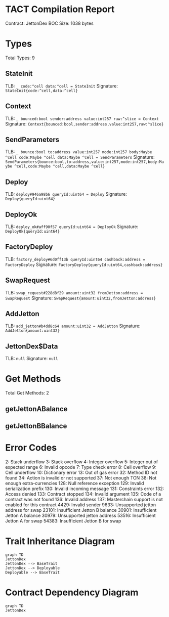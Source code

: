 # TACT Compilation Report
Contract: JettonDex
BOC Size: 1038 bytes

# Types
Total Types: 9

## StateInit
TLB: `_ code:^cell data:^cell = StateInit`
Signature: `StateInit{code:^cell,data:^cell}`

## Context
TLB: `_ bounced:bool sender:address value:int257 raw:^slice = Context`
Signature: `Context{bounced:bool,sender:address,value:int257,raw:^slice}`

## SendParameters
TLB: `_ bounce:bool to:address value:int257 mode:int257 body:Maybe ^cell code:Maybe ^cell data:Maybe ^cell = SendParameters`
Signature: `SendParameters{bounce:bool,to:address,value:int257,mode:int257,body:Maybe ^cell,code:Maybe ^cell,data:Maybe ^cell}`

## Deploy
TLB: `deploy#946a98b6 queryId:uint64 = Deploy`
Signature: `Deploy{queryId:uint64}`

## DeployOk
TLB: `deploy_ok#aff90f57 queryId:uint64 = DeployOk`
Signature: `DeployOk{queryId:uint64}`

## FactoryDeploy
TLB: `factory_deploy#6d0ff13b queryId:uint64 cashback:address = FactoryDeploy`
Signature: `FactoryDeploy{queryId:uint64,cashback:address}`

## SwapRequest
TLB: `swap_request#228d8f29 amount:uint32 fromJetton:address = SwapRequest`
Signature: `SwapRequest{amount:uint32,fromJetton:address}`

## AddJetton
TLB: `add_jetton#b4dd8c64 amount:uint32 = AddJetton`
Signature: `AddJetton{amount:uint32}`

## JettonDex$Data
TLB: `null`
Signature: `null`

# Get Methods
Total Get Methods: 2

## getJettonABalance

## getJettonBBalance

# Error Codes
2: Stack underflow
3: Stack overflow
4: Integer overflow
5: Integer out of expected range
6: Invalid opcode
7: Type check error
8: Cell overflow
9: Cell underflow
10: Dictionary error
13: Out of gas error
32: Method ID not found
34: Action is invalid or not supported
37: Not enough TON
38: Not enough extra-currencies
128: Null reference exception
129: Invalid serialization prefix
130: Invalid incoming message
131: Constraints error
132: Access denied
133: Contract stopped
134: Invalid argument
135: Code of a contract was not found
136: Invalid address
137: Masterchain support is not enabled for this contract
4429: Invalid sender
9633: Unsupported jetton address for swap
23101: Insufficient Jetton B balance
30901: Insufficient Jetton A balance
30979: Unsupported jetton address
53516: Insufficient Jetton A for swap
54383: Insufficient Jetton B for swap

# Trait Inheritance Diagram

```mermaid
graph TD
JettonDex
JettonDex --> BaseTrait
JettonDex --> Deployable
Deployable --> BaseTrait
```

# Contract Dependency Diagram

```mermaid
graph TD
JettonDex
```